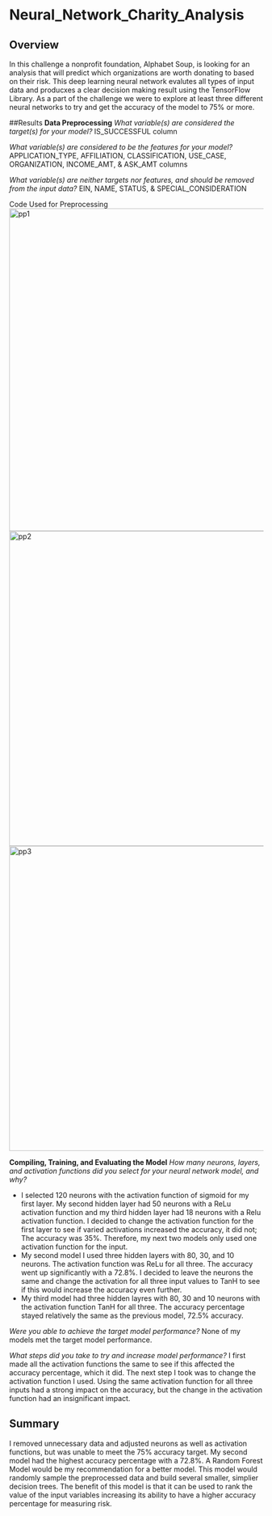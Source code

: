 # Neural_Network_Charity_Analysis
## Overview
In this challenge a nonprofit foundation, Alphabet Soup, is looking for an analysis that will predict which organizations are worth donating to based on their risk. This deep learning neural network evalutes all types of input data and producxes a clear decision making result using the TensorFlow Library. As a part of the challenge we were to explore at least three different neural networks to try and get the accuracy of the model to 75% or more. 

##Results
**Data Preprocessing**
*What variable(s) are considered the target(s) for your model?*
IS_SUCCESSFUL column

*What variable(s) are considered to be the features for your model?*
APPLICATION_TYPE, AFFILIATION, CLASSIFICATION, USE_CASE, ORGANIZATION, INCOME_AMT, & ASK_AMT columns

*What variable(s) are neither targets nor features, and should be removed from the input data?*
EIN, NAME, STATUS, & SPECIAL_CONSIDERATION

Code Used for Preprocessing
<img width="638" alt="pp1" src="https://user-images.githubusercontent.com/94129215/165367365-cbb12987-4b5a-4557-be0f-30464b862e01.PNG">
<img width="623" alt="pp2" src="https://user-images.githubusercontent.com/94129215/165367374-04847f8d-47e2-46d1-8123-f3b36b26790b.PNG">
<img width="603" alt="pp3" src="https://user-images.githubusercontent.com/94129215/165367384-494a3766-2e1d-4fdd-bb01-719725845bf4.PNG">


**Compiling, Training, and Evaluating the Model**
*How many neurons, layers, and activation functions did you select for your neural network model, and why?*
* I selected 120 neurons with the activation function of sigmoid for my first layer. My second hidden layer had 50 neurons with a ReLu activation function and my third hidden layer had 18 neurons with a Relu activation function. I decided to change the activation function for the first layer to see if varied activations increased the accuracy, it did not; The accuracy was 35%. Therefore, my next two models only used one activation function for the input.
* My second model I used three hidden layers with 80, 30, and 10 neurons. The activation function was ReLu for all three. The accuracy went up significantly with a 72.8%. I decided to leave the neurons the same and change the activation for all three input values to TanH to see if this would increase the accuracy even further.
* My third model had three hidden layres with 80, 30 and 10 neurons with the activation function TanH for all three. The accuracy percentage stayed relatively the same as the previous model, 72.5% accuracy. 

*Were you able to achieve the target model performance?*
None of my models met the target model performance. 

*What steps did you take to try and increase model performance?*
I first made all the activation functions the same to see if this affected the accuracy percentage, which it did. The next step I took was to change the activation function I used. Using the same activation function for all three inputs had a strong impact on the accuracy, but the change in the activation function had an insignificant impact. 

## Summary
I removed unnecessary data and adjusted neurons as well as activation functions, but was unable to meet the 75% accuracy target. My second model had the highest accuracy percentage with a 72.8%. A Random Forest Model would be my recommendation for a better model. This model would randomly sample the preprocessed data and build several smaller, simplier decision trees. The benefit of this model is that it can be used to rank the value of the input variables increasing its ability to have a higher accuracy percentage for measuring risk. 
